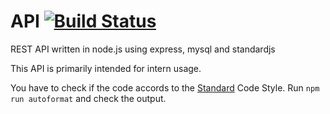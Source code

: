 # API [![Build Status](https://travis-ci.org/dsgnhb/api.svg?branch=dev)](https://travis-ci.org/dsgnhb/api)


REST API written in node.js using express, mysql and standardjs

This API is primarily intended for intern usage.

You have to check if the code accords to the [Standard](http://standardjs.com) Code Style.
Run `npm run autoformat` and check the output.